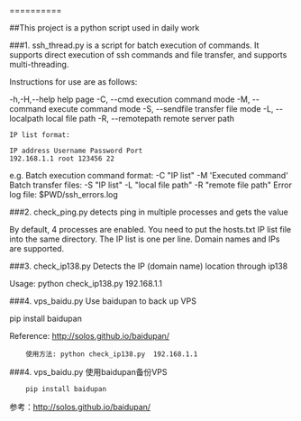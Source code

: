 ==========

##This project is a python script used in daily work

###1. ssh_thread.py is a script for batch execution of commands. It supports direct execution of ssh commands and file transfer, and supports multi-threading.

Instructions for use are as follows:

-h,-H,--help help page
    -C, --cmd execution command mode
    -M, --command execute command mode
    -S, --sendfile transfer file mode
    -L, --localpath local file path
    -R, --remotepath remote server path

    IP list format:

    IP address Username Password Port
    192.168.1.1 root 123456 22

  e.g.
          Batch execution command format: -C "IP list" -M 'Executed command'
          Batch transfer files: -S "IP list" -L "local file path" -R "remote file path"
    Error log file: $PWD/ssh_errors.log

###2. check_ping.py detects ping in multiple processes and gets the value

By default, 4 processes are enabled. You need to put the hosts.txt IP list file into the same directory. The IP list is one per line. Domain names and IPs are supported.

###3. check_ip138.py Detects the IP (domain name) location through ip138

Usage: python check_ip138.py 192.168.1.1

###4. vps_baidu.py Use baidupan to back up VPS

pip install baidupan

Reference: http://solos.github.io/baidupan/

		使用方法: python check_ip138.py  192.168.1.1
	
	
	
	
###4. vps_baidu.py  使用baidupan备份VPS

		pip install baidupan
	
参考：http://solos.github.io/baidupan/